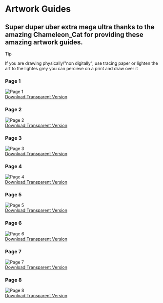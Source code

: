 # Artwork Guides
## Super duper uber extra mega ultra thanks to the amazing Chameleon_Cat for providing these amazing artwork guides.

>[!TIP]
>If you are drawing physically/"non digitally", use tracing paper or lighten the art to the lightes grey you can percieve on a print and draw over it

### Page 1
![Page 1](https://github.com/lunchpacked130/BASS-Intro/raw/refs/heads/main/Artworks/ArtGuides/p1_BASS.png)  
[Download Transparent Version](https://raw.githubusercontent.com/lunchpacked130/BASS-Intro/refs/heads/main/Artworks/ArtGuides/p1_BASS_transparent.png)

### Page 2
![Page 2](https://github.com/lunchpacked130/BASS-Intro/raw/refs/heads/main/Artworks/ArtGuides/p2_BASS.png)  
[Download Transparent Version](https://raw.githubusercontent.com/lunchpacked130/BASS-Intro/refs/heads/main/Artworks/ArtGuides/p2_BASS_transparent.png)

### Page 3
![Page 3](https://github.com/lunchpacked130/BASS-Intro/raw/refs/heads/main/Artworks/ArtGuides/p3_BASS.png)  
[Download Transparent Version](https://raw.githubusercontent.com/lunchpacked130/BASS-Intro/refs/heads/main/Artworks/ArtGuides/p3_BASS_transparent.png)

### Page 4
![Page 4](https://github.com/lunchpacked130/BASS-Intro/raw/refs/heads/main/Artworks/ArtGuides/p4_BASS.png)  
[Download Transparent Version](https://raw.githubusercontent.com/lunchpacked130/BASS-Intro/refs/heads/main/Artworks/ArtGuides/p4_BASS_transparent.png)

### Page 5
![Page 5](https://github.com/lunchpacked130/BASS-Intro/raw/refs/heads/main/Artworks/ArtGuides/p5_BASS.png)  
[Download Transparent Version](https://raw.githubusercontent.com/lunchpacked130/BASS-Intro/refs/heads/main/Artworks/ArtGuides/p5_BASS_transparent.png)

### Page 6
![Page 6](https://github.com/lunchpacked130/BASS-Intro/raw/refs/heads/main/Artworks/ArtGuides/p6_BASS.png)  
[Download Transparent Version](https://raw.githubusercontent.com/lunchpacked130/BASS-Intro/refs/heads/main/Artworks/ArtGuides/p6_BASS_transparent.png)

### Page 7
![Page 7](https://github.com/lunchpacked130/BASS-Intro/raw/refs/heads/main/Artworks/ArtGuides/p7_BASS.png)  
[Download Transparent Version](https://raw.githubusercontent.com/lunchpacked130/BASS-Intro/refs/heads/main/Artworks/ArtGuides/p7_BASS_transparent.png)

### Page 8
![Page 8](https://github.com/lunchpacked130/BASS-Intro/raw/refs/heads/main/Artworks/ArtGuides/p8_BASS.png)  
[Download Transparent Version](https://raw.githubusercontent.com/lunchpacked130/BASS-Intro/refs/heads/main/Artworks/ArtGuides/p8_BASS_transparent.png)
